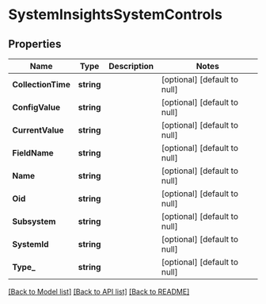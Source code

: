 # SystemInsightsSystemControls

## Properties
Name | Type | Description | Notes
------------ | ------------- | ------------- | -------------
**CollectionTime** | **string** |  | [optional] [default to null]
**ConfigValue** | **string** |  | [optional] [default to null]
**CurrentValue** | **string** |  | [optional] [default to null]
**FieldName** | **string** |  | [optional] [default to null]
**Name** | **string** |  | [optional] [default to null]
**Oid** | **string** |  | [optional] [default to null]
**Subsystem** | **string** |  | [optional] [default to null]
**SystemId** | **string** |  | [optional] [default to null]
**Type_** | **string** |  | [optional] [default to null]

[[Back to Model list]](../README.md#documentation-for-models) [[Back to API list]](../README.md#documentation-for-api-endpoints) [[Back to README]](../README.md)

